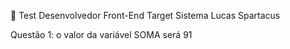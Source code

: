 :test_tube: Test Desenvolvedor Front-End Target Sistema
Lucas Spartacus

Questão 1: o valor da variável SOMA será 91




